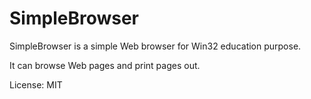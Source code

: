 # SimpleBrowser

SimpleBrowser is a simple Web browser for Win32 education purpose.

It can browse Web pages and print pages out.

License: MIT
